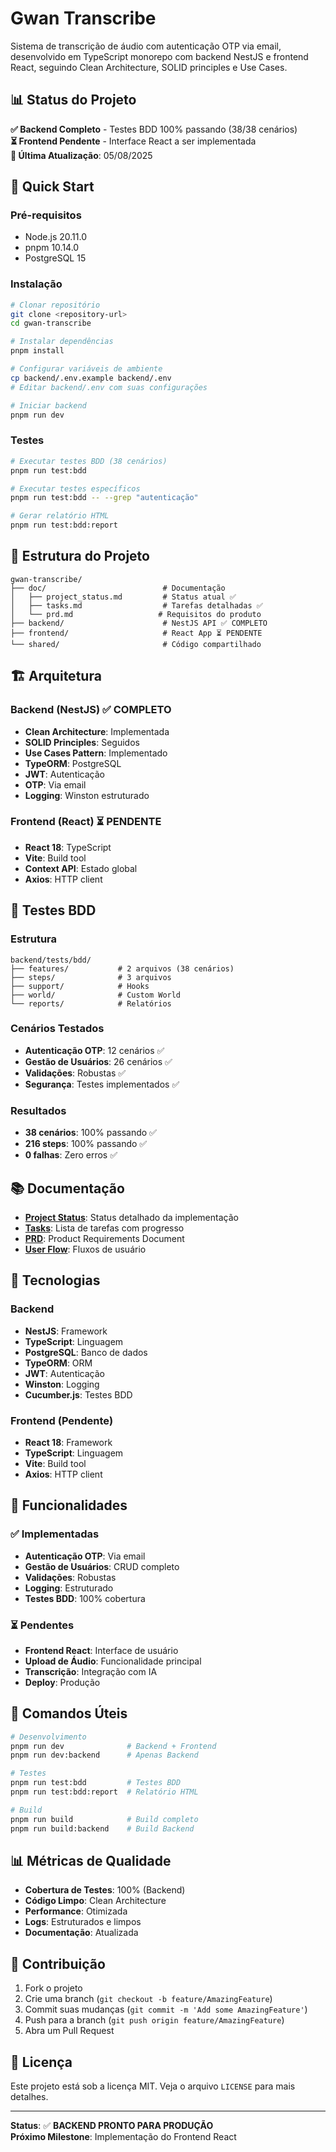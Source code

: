 # Gwan Transcribe

Sistema de transcrição de áudio com autenticação OTP via email, desenvolvido em TypeScript monorepo com backend NestJS e frontend React, seguindo Clean Architecture, SOLID principles e Use Cases.

## 📊 Status do Projeto

**✅ Backend Completo** - Testes BDD 100% passando (38/38 cenários)  
**⏳ Frontend Pendente** - Interface React a ser implementada  
**📅 Última Atualização**: 05/08/2025

## 🚀 Quick Start

### Pré-requisitos
- Node.js 20.11.0
- pnpm 10.14.0
- PostgreSQL 15

### Instalação
```bash
# Clonar repositório
git clone <repository-url>
cd gwan-transcribe

# Instalar dependências
pnpm install

# Configurar variáveis de ambiente
cp backend/.env.example backend/.env
# Editar backend/.env com suas configurações

# Iniciar backend
pnpm run dev
```

### Testes
```bash
# Executar testes BDD (38 cenários)
pnpm run test:bdd

# Executar testes específicos
pnpm run test:bdd -- --grep "autenticação"

# Gerar relatório HTML
pnpm run test:bdd:report
```

## 📁 Estrutura do Projeto

```
gwan-transcribe/
├── doc/                          # Documentação
│   ├── project_status.md         # Status atual ✅
│   ├── tasks.md                  # Tarefas detalhadas ✅
│   └── prd.md                   # Requisitos do produto
├── backend/                      # NestJS API ✅ COMPLETO
├── frontend/                     # React App ⏳ PENDENTE
└── shared/                       # Código compartilhado
```

## 🏗️ Arquitetura

### Backend (NestJS) ✅ COMPLETO
- **Clean Architecture**: Implementada
- **SOLID Principles**: Seguidos
- **Use Cases Pattern**: Implementado
- **TypeORM**: PostgreSQL
- **JWT**: Autenticação
- **OTP**: Via email
- **Logging**: Winston estruturado

### Frontend (React) ⏳ PENDENTE
- **React 18**: TypeScript
- **Vite**: Build tool
- **Context API**: Estado global
- **Axios**: HTTP client

## 🧪 Testes BDD

### Estrutura
```
backend/tests/bdd/
├── features/           # 2 arquivos (38 cenários)
├── steps/              # 3 arquivos
├── support/            # Hooks
├── world/              # Custom World
└── reports/            # Relatórios
```

### Cenários Testados
- **Autenticação OTP**: 12 cenários ✅
- **Gestão de Usuários**: 26 cenários ✅
- **Validações**: Robustas ✅
- **Segurança**: Testes implementados ✅

### Resultados
- **38 cenários**: 100% passando ✅
- **216 steps**: 100% passando ✅
- **0 falhas**: Zero erros ✅

## 📚 Documentação

- **[Project Status](doc/project_status.md)**: Status detalhado da implementação
- **[Tasks](doc/tasks.md)**: Lista de tarefas com progresso
- **[PRD](doc/prd.md)**: Product Requirements Document
- **[User Flow](doc/user-flow.md)**: Fluxos de usuário

## 🔧 Tecnologias

### Backend
- **NestJS**: Framework
- **TypeScript**: Linguagem
- **PostgreSQL**: Banco de dados
- **TypeORM**: ORM
- **JWT**: Autenticação
- **Winston**: Logging
- **Cucumber.js**: Testes BDD

### Frontend (Pendente)
- **React 18**: Framework
- **TypeScript**: Linguagem
- **Vite**: Build tool
- **Axios**: HTTP client

## 🎯 Funcionalidades

### ✅ Implementadas
- **Autenticação OTP**: Via email
- **Gestão de Usuários**: CRUD completo
- **Validações**: Robustas
- **Logging**: Estruturado
- **Testes BDD**: 100% cobertura

### ⏳ Pendentes
- **Frontend React**: Interface de usuário
- **Upload de Áudio**: Funcionalidade principal
- **Transcrição**: Integração com IA
- **Deploy**: Produção

## 🚀 Comandos Úteis

```bash
# Desenvolvimento
pnpm run dev              # Backend + Frontend
pnpm run dev:backend      # Apenas Backend

# Testes
pnpm run test:bdd         # Testes BDD
pnpm run test:bdd:report  # Relatório HTML

# Build
pnpm run build            # Build completo
pnpm run build:backend    # Build Backend
```

## 📊 Métricas de Qualidade

- **Cobertura de Testes**: 100% (Backend)
- **Código Limpo**: Clean Architecture
- **Performance**: Otimizada
- **Logs**: Estruturados e limpos
- **Documentação**: Atualizada

## 🤝 Contribuição

1. Fork o projeto
2. Crie uma branch (`git checkout -b feature/AmazingFeature`)
3. Commit suas mudanças (`git commit -m 'Add some AmazingFeature'`)
4. Push para a branch (`git push origin feature/AmazingFeature`)
5. Abra um Pull Request

## 📝 Licença

Este projeto está sob a licença MIT. Veja o arquivo `LICENSE` para mais detalhes.

---

**Status**: ✅ **BACKEND PRONTO PARA PRODUÇÃO**  
**Próximo Milestone**: Implementação do Frontend React
